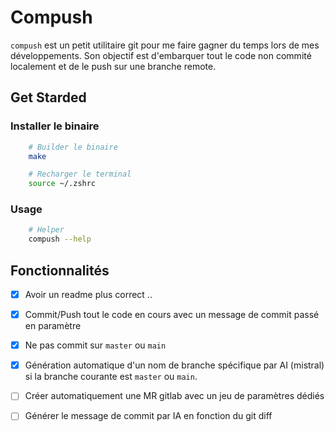 # Compush

`compush` est un petit utilitaire git pour me faire gagner du temps lors de mes développements.
Son objectif est d'embarquer tout le code non commité localement et de le push sur une branche remote.

## Get Starded

### Installer le binaire

```sh
    # Builder le binaire
    make

    # Recharger le terminal
    source ~/.zshrc
```

### Usage

```sh
    # Helper
    compush --help
```

## Fonctionnalités

* [x] Avoir un readme plus correct ..
* [x] Commit/Push tout le code en cours avec un message de commit passé en paramètre
* [x] Ne pas commit sur `master` ou `main`
* [x] Génération automatique d'un nom de branche spécifique par AI (mistral) si la branche courante est `master` ou `main`.
* [ ] Créer automatiquement une MR gitlab avec un jeu de paramètres dédiés
* [ ] Générer le message de commit par IA en fonction du git diff

